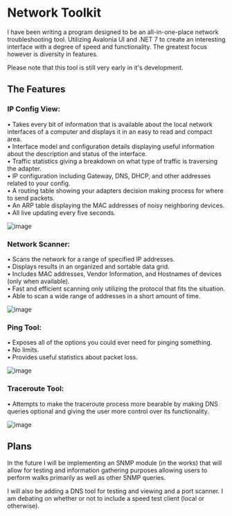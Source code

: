 # Network Toolkit

I have been writing a program designed to be an all-in-one-place network troubleshooting tool. Utilizing Avalonia UI and .NET 7 to create an interesting interface with a degree of speed and functionality. The greatest focus however is diversity in features.  

Please note that this tool is still very early in it's development.

## The Features

### IP Config View: 

• Takes every bit of information that is available about the local network interfaces of a computer and displays it in an easy to read and compact area.  
• Interface model and configuration details displaying useful information about the description and status of the interface.  
• Traffic statistics giving a breakdown on what type of traffic is traversing the adapter.  
• IP configuration including Gateway, DNS, DHCP, and other addresses related to your config.  
• A routing table showing your adapters decision making process for where to send packets.  
• An ARP table displaying the MAC addresses of noisy neighboring devices.  
• All live updating every five seconds.  

![image](https://github.com/joseph-mckee/NetworkToolkit/assets/134827079/6cbe81ed-a975-4898-9039-afde6fb1bd79)

### Network Scanner:

• Scans the network for a range of specified IP addresses.  
• Displays results in an organized and sortable data grid.  
• Includes MAC addresses, Vendor Information, and Hostnames of devices (only when available).  
• Fast and efficient scanning only utilizing the protocol that fits the situation.  
• Able to scan a wide range of addresses in a short amount of time.  

![image](https://github.com/joseph-mckee/NetworkToolkit/assets/134827079/29dfe8f2-f974-497c-b66a-2de1cd1b5478)

### Ping Tool:

• Exposes all of the options you could ever need for pinging something.  
• No limits.  
• Provides useful statistics about packet loss.

![image](https://github.com/joseph-mckee/NetworkToolkit/assets/134827079/060d82e1-5a24-470b-9ba1-2ab8debd1084)

### Traceroute Tool:

• Attempts to make the traceroute process more bearable by making DNS queries optional and giving the user more control over its functionality.

![image](https://github.com/joseph-mckee/NetworkToolkit/assets/134827079/1b4e9e70-8ab8-4aa1-8d6d-f3f84f28b4f8)

## Plans

In the future I will be implementing an SNMP module (in the works) that will allow for testing and information gathering purposes allowing users to perform walks primarily as well as other SNMP queries.

I will also be adding  a DNS tool for testing and viewing and a port scanner. I am debating on whether or not to include a speed test client (local or otherwise).
